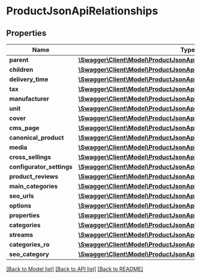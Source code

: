 # ProductJsonApiRelationships

## Properties
Name | Type | Description | Notes
------------ | ------------- | ------------- | -------------
**parent** | [**\Swagger\Client\Model\ProductJsonApiRelationshipsParent**](ProductJsonApiRelationshipsParent.md) |  | [optional] 
**children** | [**\Swagger\Client\Model\ProductJsonApiRelationshipsChildren**](ProductJsonApiRelationshipsChildren.md) |  | [optional] 
**delivery_time** | [**\Swagger\Client\Model\ProductJsonApiRelationshipsDeliveryTime**](ProductJsonApiRelationshipsDeliveryTime.md) |  | [optional] 
**tax** | [**\Swagger\Client\Model\ProductJsonApiRelationshipsTax**](ProductJsonApiRelationshipsTax.md) |  | [optional] 
**manufacturer** | [**\Swagger\Client\Model\ProductJsonApiRelationshipsManufacturer**](ProductJsonApiRelationshipsManufacturer.md) |  | [optional] 
**unit** | [**\Swagger\Client\Model\ProductJsonApiRelationshipsUnit**](ProductJsonApiRelationshipsUnit.md) |  | [optional] 
**cover** | [**\Swagger\Client\Model\ProductJsonApiRelationshipsCover**](ProductJsonApiRelationshipsCover.md) |  | [optional] 
**cms_page** | [**\Swagger\Client\Model\ProductJsonApiRelationshipsCmsPage**](ProductJsonApiRelationshipsCmsPage.md) |  | [optional] 
**canonical_product** | [**\Swagger\Client\Model\ProductJsonApiRelationshipsCanonicalProduct**](ProductJsonApiRelationshipsCanonicalProduct.md) |  | [optional] 
**media** | [**\Swagger\Client\Model\ProductJsonApiRelationshipsMedia**](ProductJsonApiRelationshipsMedia.md) |  | [optional] 
**cross_sellings** | [**\Swagger\Client\Model\ProductJsonApiRelationshipsCrossSellings**](ProductJsonApiRelationshipsCrossSellings.md) |  | [optional] 
**configurator_settings** | [**\Swagger\Client\Model\ProductJsonApiRelationshipsConfiguratorSettings**](ProductJsonApiRelationshipsConfiguratorSettings.md) |  | [optional] 
**product_reviews** | [**\Swagger\Client\Model\ProductJsonApiRelationshipsProductReviews**](ProductJsonApiRelationshipsProductReviews.md) |  | [optional] 
**main_categories** | [**\Swagger\Client\Model\ProductJsonApiRelationshipsMainCategories**](ProductJsonApiRelationshipsMainCategories.md) |  | [optional] 
**seo_urls** | [**\Swagger\Client\Model\ProductJsonApiRelationshipsSeoUrls**](ProductJsonApiRelationshipsSeoUrls.md) |  | [optional] 
**options** | [**\Swagger\Client\Model\ProductJsonApiRelationshipsOptions**](ProductJsonApiRelationshipsOptions.md) |  | [optional] 
**properties** | [**\Swagger\Client\Model\ProductJsonApiRelationshipsProperties**](ProductJsonApiRelationshipsProperties.md) |  | [optional] 
**categories** | [**\Swagger\Client\Model\ProductJsonApiRelationshipsCategories**](ProductJsonApiRelationshipsCategories.md) |  | [optional] 
**streams** | [**\Swagger\Client\Model\ProductJsonApiRelationshipsStreams**](ProductJsonApiRelationshipsStreams.md) |  | [optional] 
**categories_ro** | [**\Swagger\Client\Model\ProductJsonApiRelationshipsCategoriesRo**](ProductJsonApiRelationshipsCategoriesRo.md) |  | [optional] 
**seo_category** | [**\Swagger\Client\Model\ProductJsonApiRelationshipsSeoCategory**](ProductJsonApiRelationshipsSeoCategory.md) |  | [optional] 

[[Back to Model list]](../../README.md#documentation-for-models) [[Back to API list]](../../README.md#documentation-for-api-endpoints) [[Back to README]](../../README.md)

